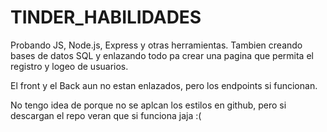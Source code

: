 # TINDER_HABILIDADES
Probando JS, Node.js, Express y otras herramientas.
Tambien creando bases de datos SQL y enlazando todo pa crear una pagina que permita el registro y logeo de usuarios.

El front y el Back aun no estan enlazados, pero los endpoints si funcionan.

No tengo idea de porque no se aplcan los estilos en github, pero si descargan el repo veran que si funciona jaja :(
